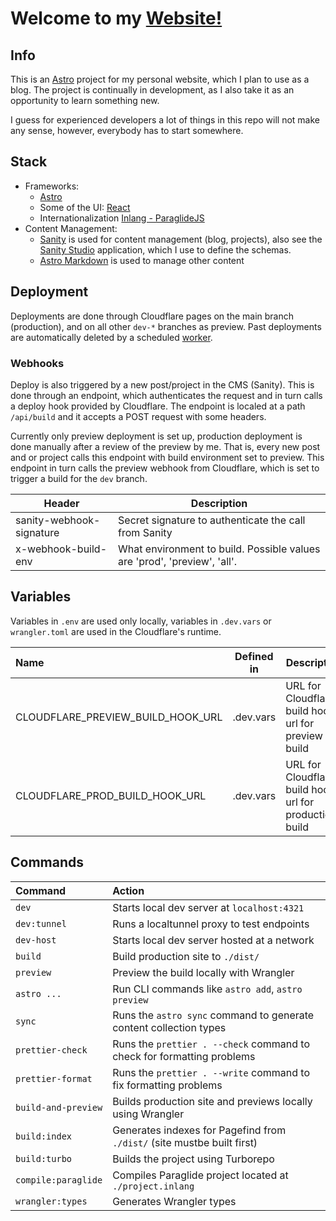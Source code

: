 # Welcome to my [Website!](https://daliborhon.dev)

## Info

This is an [Astro](https://astro.build) project for my personal website, which I plan to use as a blog.
The project is continually in development, as I also take it as an opportunity to learn something new.

I guess for experienced developers a lot of things in this repo will not make any sense, however, everybody has to start somewhere.

## Stack

-   Frameworks:
    -   [Astro](https://astro.build)
    -   Some of the UI: [React](https://react.dev/)
    -   Internationalization [Inlang - ParaglideJS](https://inlang.com/m/gerre34r/library-inlang-paraglideJs)
-   Content Management:
    -   [Sanity](https://sanity.io) is used for content management (blog, projects), also see the [Sanity Studio](../studio/README.md) application, which I use to define the schemas.
    -   [Astro Markdown](https://docs.astro.build/en/guides/markdown-content/) is used to manage other content

## Deployment

Deployments are done through Cloudflare pages on the main branch (production), and on all other `dev-*` branches as preview.
Past deployments are automatically deleted by a scheduled [worker](https://github.com/dallyh/cf-worker-clean-deployments).

### Webhooks

Deploy is also triggered by a new post/project in the CMS (Sanity). This is done through an endpoint, which authenticates the request and in turn calls a deploy hook provided by Cloudflare. The endpoint is localed at a path `/api/build` and it accepts a POST request with some headers.

Currently only preview deployment is set up, production deployment is done manually after a review of the preview by me.
That is, every new post and or project calls this endpoint with build environment set to preview. This endpoint in turn calls the preview webhook from Cloudflare,
which is set to trigger a build for the `dev` branch.

| Header                   | Description                                                              |
| ------------------------ | ------------------------------------------------------------------------ |
| sanity-webhook-signature | Secret signature to authenticate the call from Sanity                    |
| x-webhook-build-env      | What environment to build. Possible values are 'prod', 'preview', 'all'. |

## Variables

Variables in `.env` are used only locally, variables in `.dev.vars` or `wrangler.toml` are used in the Cloudflare's runtime.

| Name                              | Defined in | Description                                              |
| :-------------------------------- | ---------- | -------------------------------------------------------- |
| CLOUDFLARE_PREVIEW_BUILD_HOOK_URL | .dev.vars  | URL for Cloudflare's build hook url for preview build    |
| CLOUDFLARE_PROD_BUILD_HOOK_URL    | .dev.vars  | URL for Cloudflare's build hook url for production build |

## Commands

| Command             | Action                                                                  |
| :------------------ | :---------------------------------------------------------------------- |
| `dev`               | Starts local dev server at `localhost:4321`                             |
| `dev:tunnel`        | Runs a localtunnel proxy to test endpoints                              |
| `dev-host`          | Starts local dev server hosted at a network                             |
| `build`             | Build production site to `./dist/`                                      |
| `preview`           | Preview the build locally with Wrangler                                 |
| `astro ...`         | Run CLI commands like `astro add`, `astro preview`                      |
| `sync`              | Runs the `astro sync` command to generate content collection types      |
| `prettier-check`    | Runs the `prettier . --check` command to check for formatting problems  |
| `prettier-format`   | Runs the `prettier . --write` command to fix formatting problems        |
| `build-and-preview` | Builds production site and previews locally using Wrangler              |
| `build:index`       | Generates indexes for Pagefind from `./dist/` (site mustbe built first) |
| `build:turbo`       | Builds the project using Turborepo                                      |
| `compile:paraglide` | Compiles Paraglide project located at `./project.inlang`                |
| `wrangler:types`    | Generates Wrangler types                                                |
